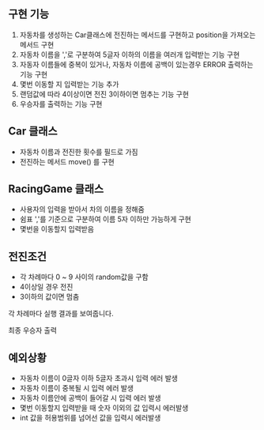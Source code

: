 ## 구현 기능
1. 자동차를 생성하는 Car클래스에 전진하는 메서드를 구현하고 position을 가져오는 메서드 구현
2. 자동차 이름을 ','로 구분하여 5글자 이하의 이름을 여러개 입력받는 기능 구현
3. 자동자 이름들에 중복이 있거나, 자동차 이름에 공백이 있는경우 ERROR 출력하는 기능 구현
4. 몇번 이동할 지 입력받는 기능 추가
5. 랜덤값에 따라 4이상이면 전진 3이하이면 멈추는 기능 구현
6. 우승자를 출력하는 기능 구현

## Car 클래스
- 자동차 이름과 전진한 횟수를 필드로 가짐
- 전진하는 메서드 move() 를 구현

## RacingGame 클래스
- 사용자의 입력을 받아서 차의 이름을 정해줌
- 쉼표 ','를 기준으로 구분하여 이름 5자 이하만 가능하게 구현
- 몇번을 이동할지 입력받음

## 전진조건
* 각 차례마다 0 ~ 9 사이의 random값을 구함
* 4이상일 경우 전진
* 3이하의 값이면 멈춤

각 차례마다 실행 결과를 보여줍니다.

최종 우승자 출력

## 예외상황
- 자동차 이름이 0글자 이하 5글자 초과시 입력 에러 발생
- 자동차 이름이 중복될 시 입력 에러 발생
- 자동차 이름안에 공백이 들어갈 시 입력 에러 발생
- 몇번 이동할지 입력받을 때 숫자 이외의 값 입력시 에러발생
- int 값을 허용범위를 넘어선 값을 입력시 에러발생

